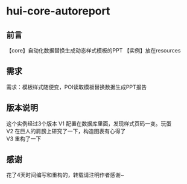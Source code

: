 # hui-core-autoreport
## 前言
【core】自动化数据替换生成动态样式模板的PPT
【实例】放在resources
## 需求
需求：模板样式随便变，POI读取模板替换数据生成PPT报告

## 版本说明
这个实例经过3个版本
V1 配置在数据库里面，发现样式页码一变。玩蛋<br>
V2 在巨人的肩膀上研究了一下，构造图表有心得了<br>
V3 重构了一下<br>


## 感谢
花了4天时间编写和重构的，转载请注明作者感谢~
